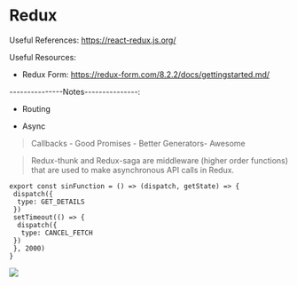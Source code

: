 # Redux

Useful References: https://react-redux.js.org/

Useful Resources:

- Redux Form: https://redux-form.com/8.2.2/docs/gettingstarted.md/

---------------Notes---------------:
- Routing

- Async
> Callbacks - Good
> Promises  - Better
> Generators- Awesome

> Redux-thunk and Redux-saga are middleware (higher order functions) that are used to make asynchronous API calls in Redux.
```
export const sinFunction = () => (dispatch, getState) => {
 dispatch({
  type: GET_DETAILS
 })
 setTimeout(() => {
  dispatch({
   type: CANCEL_FETCH
 })
 }, 2000)
}
```

![](images/filename%20workflow.png)
